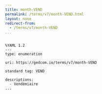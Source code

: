 ```yaml
---
title: month-VEND
permalink: /terms/v7/month-VEND.html
layout: none
redirect-from:
  - /terms/v7/month-VEND
...
```


```

%YAML 1.2
---
type: enumeration

uri: https://gedcom.io/terms/v7/month-VEND

standard tag: VEND

descriptions:
  - Vendémiaire
...

```
